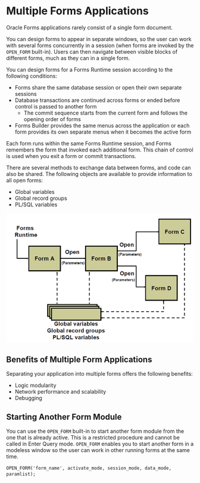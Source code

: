# Multiple Forms Applications

Oracle Forms applications rarely consist of a single form document.

You can design forms to appear in separate windows, so the user can work with several forms concurrently in a session (when forms are invoked by the ```OPEN_FORM``` built-in). Users can then navigate between visible blocks of different forms, much as they can in a single form.

You can design forms for a Forms Runtime session according to the following conditions:
- Forms share the same database session or open their own separate sessions
- Database transactions are continued across forms or ended before control is passed to another form
    - The commit sequence starts from the current form and follows the opening order of forms
- Forms Builder provides the same menus across the application or each form provides its own separate menus when it becomes the active form

Each form runs within the same Forms Runtime session, and Forms remembers the form that invoked each additional form. This chain of control is used when you exit a form or commit transactions.

There are several methods to exchange data between forms, and code can also be shared. The following objects are available to provide information to all open forms: 
- Global variables
- Global record groups
- PL/SQL variables

![Multiple Forms Application](../images/multiple_forms.png)

## Benefits of Multiple Form Applications

Separating your application into multiple forms offers the following benefits:
- Logic modularity
- Network performance and scalability
- Debugging

## Starting Another Form Module

You can use the ```OPEN_FORM``` built-in to start another form module from the one that is already active. This is a restricted procedure and cannot be called in Enter Query mode. ```OPEN_FORM``` enables you to start another form in a modeless window so the user can work in other running forms at the same time.

    OPEN_FORM('form_name', activate_mode, session_mode, data_mode, paramlist);